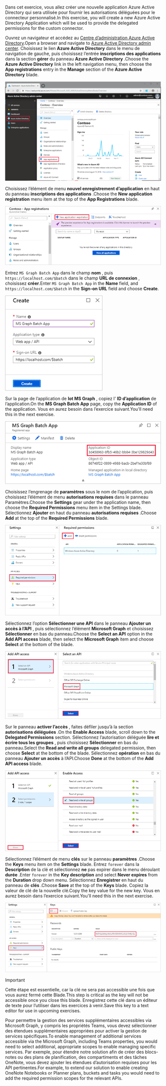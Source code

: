 <!-- markdownlint-disable MD002 MD041 -->

<span data-ttu-id="0d594-101">Dans cet exercice, vous allez créer une nouvelle application Azure Active Directory qui sera utilisée pour fournir les autorisations déléguées pour le connecteur personnalisé.</span><span class="sxs-lookup"><span data-stu-id="0d594-101">In this exercise, you will create a new Azure Active Directory Application which will be used to provide the delegated permissions for the custom connector.</span></span>

<span data-ttu-id="0d594-102">Ouvrez un navigateur et accédez au [Centre d’administration Azure Active Directory](https://aad.portal.azure.com).</span><span class="sxs-lookup"><span data-stu-id="0d594-102">Open a browser and navigate to [Azure Active Directory admin center](https://aad.portal.azure.com).</span></span> <span data-ttu-id="0d594-103">Choisissez le lien **Azure Active Directory** dans le menu de navigation de gauche, puis choisissez l’entrée **inscriptions des applications** dans la section **gérer** du panneau **Azure Active Directory** .</span><span class="sxs-lookup"><span data-stu-id="0d594-103">Choose the **Azure Active Directory** link in the left navigation menu, then choose the **App registrations** entry in the **Manage** section of the **Azure Active Directory** blade.</span></span>

![Capture d’écran du panneau Azure Active Directory dans le centre d’administration Azure Active Directory](./images/app-reg1.png)

<span data-ttu-id="0d594-105">Choisissez l’élément de menu **nouvel enregistrement d’application** en haut du panneau **inscriptions des applications** .</span><span class="sxs-lookup"><span data-stu-id="0d594-105">Choose the **New application registration** menu item at the top of the **App Registrations** blade.</span></span>

![Capture d’écran du panneau inscriptions des applications dans le centre d’administration Azure Active Directory](./images/app-reg2.png)

<span data-ttu-id="0d594-107">Entrez `MS Graph Batch App` dans le champ **nom** , puis `https://localhost.com/$batch` dans le champ **URL de connexion** , choisissez **créer**.</span><span class="sxs-lookup"><span data-stu-id="0d594-107">Enter `MS Graph Batch App` in the **Name** field, and `https://localhost.com/$batch` in the **Sign-on URL** field and choose **Create**.</span></span>

![Capture d’écran du formulaire de création pour une nouvelle inscription d’application dans le centre d’administration Azure Active Directory](./images/app-reg3.png)

<span data-ttu-id="0d594-109">Sur la page de l’application de **lot MS Graph** , copiez l' **ID d’application** de l’application.</span><span class="sxs-lookup"><span data-stu-id="0d594-109">On the **MS Graph Batch App** page, copy the **Application ID** of the application.</span></span> <span data-ttu-id="0d594-110">Vous en aurez besoin dans l’exercice suivant.</span><span class="sxs-lookup"><span data-stu-id="0d594-110">You'll need this in the next exercise.</span></span>

![Capture d’écran de la page d’application inscrite](./images/app-reg4.png)

<span data-ttu-id="0d594-112">Choisissez l’engrenage de **paramètres** sous le nom de l’application, puis choisissez l’élément de menu **autorisations requises** dans le panneau Paramètres.</span><span class="sxs-lookup"><span data-stu-id="0d594-112">Choose the **Settings** gear under the application name, then choose the **Required Permissions** menu item in the Settings blade.</span></span> <span data-ttu-id="0d594-113">Sélectionnez **Ajouter** en haut du panneau **autorisations requises** .</span><span class="sxs-lookup"><span data-stu-id="0d594-113">Choose **Add** at the top of the **Required Permissions** blade.</span></span>

![Capture d’écran du panneau des autorisations requises](./images/app-perms1.png)

<span data-ttu-id="0d594-115">Sélectionnez l’option **Sélectionner une API** dans le panneau **Ajouter un accès à l’API** , puis sélectionnez l’élément **Microsoft Graph** et choisissez **Sélectionner** en bas du panneau.</span><span class="sxs-lookup"><span data-stu-id="0d594-115">Choose the **Select an API** option in the **Add API access** blade, then select the **Microsoft Graph** item and choose **Select** at the bottom of the blade.</span></span>

![Capture d’écran du panneau sélectionner une API](./images/app-perms2.png)

<span data-ttu-id="0d594-117">Sur le panneau **activer l’accès** , faites défiler jusqu’à la section **autorisations déléguées** .</span><span class="sxs-lookup"><span data-stu-id="0d594-117">On the **Enable Access** blade, scroll down to the **Delegated Permissions** section.</span></span> <span data-ttu-id="0d594-118">Sélectionnez l’autorisation déléguée **lire et écrire tous les groupes** , puis choisissez **Sélectionner** en bas du panneau.</span><span class="sxs-lookup"><span data-stu-id="0d594-118">Select the **Read and write all groups** delegated permission, then choose **Select** at the bottom of the blade.</span></span> <span data-ttu-id="0d594-119">Sélectionnez **opération** en bas du panneau **Ajouter un accès** à l’API.</span><span class="sxs-lookup"><span data-stu-id="0d594-119">Choose **Done** at the bottom of the **Add API access** blade.</span></span>

 ![Capture d’écran du panneau d’accès activé](./images/app-perms3.png)

<span data-ttu-id="0d594-121">Sélectionnez l’élément de menu **clés** sur le panneau **paramètres** .</span><span class="sxs-lookup"><span data-stu-id="0d594-121">Choose the **Keys** menu item on the **Settings** blade.</span></span> <span data-ttu-id="0d594-122">Entrez `forever` dans la **Description** de la clé et sélectionnez **ne** pas expirer dans le menu déroulant **durée** .</span><span class="sxs-lookup"><span data-stu-id="0d594-122">Enter `forever` in the **Key description** and select **Never expires** from the **Duration** drop down menu.</span></span> <span data-ttu-id="0d594-123">Sélectionnez **Enregistrer** en haut du panneau de **clés** .</span><span class="sxs-lookup"><span data-stu-id="0d594-123">Choose **Save** at the top of the **Keys** blade.</span></span> <span data-ttu-id="0d594-124">Copiez la valeur de clé de la nouvelle clé.</span><span class="sxs-lookup"><span data-stu-id="0d594-124">Copy the key value for the new key.</span></span> <span data-ttu-id="0d594-125">Vous en aurez besoin dans l’exercice suivant.</span><span class="sxs-lookup"><span data-stu-id="0d594-125">You'll need this in the next exercise.</span></span>

![Capture d’écran du panneau des touches](./images/app-key1.png)

> [!IMPORTANT]
> <span data-ttu-id="0d594-127">Cette étape est essentielle, car la clé ne sera pas accessible une fois que vous aurez fermé cette Blade.</span><span class="sxs-lookup"><span data-stu-id="0d594-127">This step is critical as the key will not be accessible once you close this blade.</span></span> <span data-ttu-id="0d594-128">Enregistrez cette clé dans un éditeur de texte pour l’utiliser dans les exercices à venir.</span><span class="sxs-lookup"><span data-stu-id="0d594-128">Save this key to a text editor for use in upcoming exercises.</span></span>

<span data-ttu-id="0d594-129">Pour permettre la gestion des services supplémentaires accessibles via Microsoft Graph, y compris les propriétés Teams, vous devez sélectionner des étendues supplémentaires appropriées pour activer la gestion de services spécifiques.</span><span class="sxs-lookup"><span data-stu-id="0d594-129">To enable management of additional services accessible via the Microsoft Graph, including Teams properties, you would need to select additional, appropriate scopes to enable managing specific services.</span></span> <span data-ttu-id="0d594-130">Par exemple, pour étendre notre solution afin de créer des blocs-notes ou des plans de planification, des compartiments et des tâches OneNote, vous devez ajouter les étendues d’autorisation requises pour les API pertinentes.</span><span class="sxs-lookup"><span data-stu-id="0d594-130">For example, to extend our solution to enable creating OneNote Notebooks or Planner plans, buckets and tasks you would need to add the required permission scopes for the relevant APIs.</span></span>